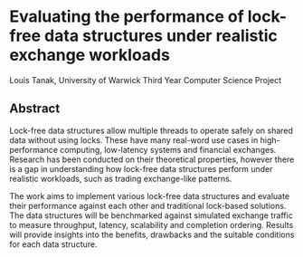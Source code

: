 # Evaluating the performance of lock-free data structures under realistic exchange workloads
Louis Tanak, University of Warwick Third Year Computer Science Project

## Abstract
Lock-free data structures allow multiple threads to operate safely on shared data without using locks. These have many real-word use cases in high-performance computing, low-latency systems and financial exchanges. Research has been conducted on their theoretical properties, however there is a gap in understanding how lock-free data structures perform under realistic workloads, such as trading exchange-like patterns. 

The work aims to implement various lock-free data structures and evaluate their performance against each other and traditional lock-based solutions. The data structures will be benchmarked against simulated exchange traffic to measure throughput, latency, scalability and completion ordering. Results will provide insights into the benefits, drawbacks and the suitable conditions for each data structure.
